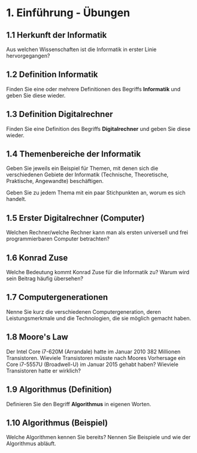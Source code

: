 # 1. Einführung - Übungen


## 1.1 Herkunft der Informatik
Aus welchen Wissenschaften ist die Informatik in erster Linie hervorgegangen?


## 1.2 Definition Informatik
Finden Sie eine oder mehrere Definitionen des Begriffs __Informatik__ und geben Sie diese wieder.


## 1.3 Definition Digitalrechner
Finden Sie eine Definition des Begriffs __Digitalrechner__ und geben Sie diese wieder.


## 1.4 Themenbereiche der Informatik
Geben Sie jeweils ein Beispiel für Themen, mit denen sich die verschiedenen Gebiete der Informatik (Technische, Theoretische, Praktische, Angewandte) beschäftigen.

Geben Sie zu jedem Thema mit ein paar Stichpunkten an, worum es sich handelt.


## 1.5 Erster Digitalrechner (Computer)
Welchen Rechner/welche Rechner kann man als ersten universell und frei programmierbaren Computer betrachten?


## 1.6 Konrad Zuse
Welche Bedeutung kommt Konrad Zuse für die Informatik zu? Warum wird sein Beitrag häufig übersehen?


## 1.7 Computergenerationen
Nenne Sie kurz die verschiedenen Computergeneration, deren Leistungsmerkmale und die Technologien, die sie möglich gemacht haben.


## 1.8 Moore's Law
Der Intel Core i7-620M (Arrandale) hatte im Januar 2010 382 Millionen Transistoren. Wieviele Transistoren müsste nach Moores Vorhersage ein Core i7-5557U (Broadwell-U) im Januar 2015 gehabt haben? Wieviele Transistoren hatte er wirklich?


## 1.9 Algorithmus (Definition)
Definieren Sie den Begriff __Algorithmus__ in eigenen Worten.


## 1.10 Algorithmus (Beispiel)
Welche Algorithmen kennen Sie bereits? Nennen Sie Beispiele und wie der Algorithmus abläuft.


